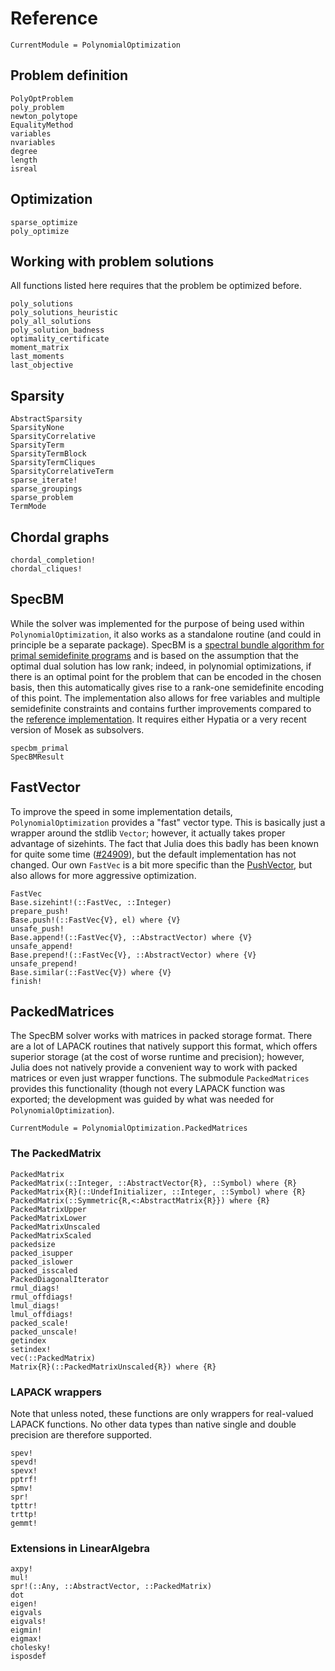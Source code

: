 # Reference

```@meta
CurrentModule = PolynomialOptimization
```

## Problem definition
```@docs
PolyOptProblem
poly_problem
newton_polytope
EqualityMethod
variables
nvariables
degree
length
isreal
```

## Optimization
```@docs
sparse_optimize
poly_optimize
```

## Working with problem solutions
All functions listed here requires that the problem be optimized before.
```@docs
poly_solutions
poly_solutions_heuristic
poly_all_solutions
poly_solution_badness
optimality_certificate
moment_matrix
last_moments
last_objective
```

## Sparsity
```@docs
AbstractSparsity
SparsityNone
SparsityCorrelative
SparsityTerm
SparsityTermBlock
SparsityTermCliques
SparsityCorrelativeTerm
sparse_iterate!
sparse_groupings
sparse_problem
TermMode
```

## Chordal graphs
```@docs
chordal_completion!
chordal_cliques!
```

## SpecBM
While the solver was implemented for the purpose of being used within `PolynomialOptimization`, it also works as a standalone
routine (and could in principle be a separate package). SpecBM is a
[spectral bundle algorithm for primal semidefinite programs](https://doi.org/10.48550/arXiv.2307.07651) and is based on the
assumption that the optimal dual solution has low rank; indeed, in polynomial optimizations, if there is an optimal point for
the problem that can be encoded in the chosen basis, then this automatically gives rise to a rank-one semidefinite encoding of
this point.
The implementation also allows for free variables and multiple semidefinite constraints and contains further improvements
compared to the [reference implementation](https://github.com/soc-ucsd/specBM). It requires either Hypatia or a very recent
version of Mosek as subsolvers.
```@docs
specbm_primal
SpecBMResult
```

## FastVector
To improve the speed in some implementation details, `PolynomialOptimization` provides a "fast" vector type. This is basically
just a wrapper around the stdlib `Vector`; however, it actually takes proper advantage of sizehints. The fact that Julia does
this badly has been known for quite some time ([#24909](https://github.com/JuliaLang/julia/issues/24909)), but the default
implementation has not changed. Our own `FastVec` is a bit more specific than the
[PushVector](https://github.com/tpapp/PushVectors.jl), but also allows for more aggressive optimization.
```@docs
FastVec
Base.sizehint!(::FastVec, ::Integer)
prepare_push!
Base.push!(::FastVec{V}, el) where {V}
unsafe_push!
Base.append!(::FastVec{V}, ::AbstractVector) where {V}
unsafe_append!
Base.prepend!(::FastVec{V}, ::AbstractVector) where {V}
unsafe_prepend!
Base.similar(::FastVec{V}) where {V}
finish!
```

## PackedMatrices
The SpecBM solver works with matrices in packed storage format. There are a lot of LAPACK routines that natively support this
format, which offers superior storage (at the cost of worse runtime and precision); however, Julia does not natively provide
a convenient way to work with packed matrices or even just wrapper functions. The submodule `PackedMatrices` provides this
functionality (though not every LAPACK function was exported; the development was guided by what was needed for
`PolynomialOptimization`).

```@meta
CurrentModule = PolynomialOptimization.PackedMatrices
```
### The PackedMatrix
```@docs
PackedMatrix
PackedMatrix(::Integer, ::AbstractVector{R}, ::Symbol) where {R}
PackedMatrix{R}(::UndefInitializer, ::Integer, ::Symbol) where {R}
PackedMatrix(::Symmetric{R,<:AbstractMatrix{R}}) where {R}
PackedMatrixUpper
PackedMatrixLower
PackedMatrixUnscaled
PackedMatrixScaled
packedsize
packed_isupper
packed_islower
packed_isscaled
PackedDiagonalIterator
rmul_diags!
rmul_offdiags!
lmul_diags!
lmul_offdiags!
packed_scale!
packed_unscale!
getindex
setindex!
vec(::PackedMatrix)
Matrix{R}(::PackedMatrixUnscaled{R}) where {R}
```
### LAPACK wrappers
Note that unless noted, these functions are only wrappers for real-valued LAPACK functions. No other data types than native single and double precision are therefore supported.
```@docs
spev!
spevd!
spevx!
pptrf!
spmv!
spr!
tpttr!
trttp!
gemmt!
```
### Extensions in LinearAlgebra
```@docs
axpy!
mul!
spr!(::Any, ::AbstractVector, ::PackedMatrix)
dot
eigen!
eigvals
eigvals!
eigmin!
eigmax!
cholesky!
isposdef
```